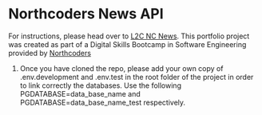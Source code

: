 # Northcoders News API

For instructions, please head over to [L2C NC News](https://l2c.northcoders.com/courses/be/nc-news).
This portfolio project was created as part of a Digital Skills Bootcamp in Software Engineering provided by [Northcoders](https://northcoders.com/)

1. Once you have cloned the repo, please add your own copy of .env.development and .env.test in the root folder of the project in order to link correctly the databases. Use the following PGDATABASE=data_base_name and PGDATABASE=data_base_name_test respectively.
